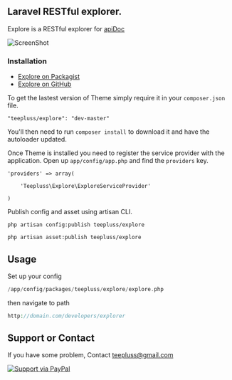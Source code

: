 ## Laravel RESTful explorer.

Explore is a RESTful explorer for [apiDoc](http://apidocjs.com/)

![ScreenShot](https://raw.githubusercontent.com/teepluss/laravel4-explore/master/public/screenshots/sample.png)

### Installation

- [Explore on Packagist](https://packagist.org/packages/teepluss/explore)
- [Explore on GitHub](https://github.com/teepluss/laravel4-explore)

To get the lastest version of Theme simply require it in your `composer.json` file.

~~~
"teepluss/explore": "dev-master"
~~~

You'll then need to run `composer install` to download it and have the autoloader updated.

Once Theme is installed you need to register the service provider with the application. Open up `app/config/app.php` and find the `providers` key.

~~~
'providers' => array(

    'Teepluss\Explore\ExploreServiceProvider'

)
~~~

Publish config and asset using artisan CLI.

~~~
php artisan config:publish teepluss/explore

php artisan asset:publish teepluss/explore
~~~

## Usage

Set up your config
~~~php
/app/config/packages/teepluss/explore/explore.php
~~~

then navigate to path

~~~php
http://domain.com/developers/explorer
~~~


## Support or Contact

If you have some problem, Contact teepluss@gmail.com

[![Support via PayPal](https://rawgithub.com/chris---/Donation-Badges/master/paypal.jpeg)](https://www.paypal.com/cgi-bin/webscr?cmd=_s-xclick&hosted_button_id=9GEC8J7FAG6JA)